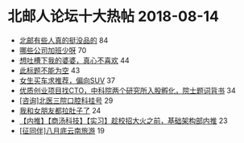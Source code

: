 # 北邮人论坛十大热帖 2018-08-14

- [北邮有些人真的挺没品的](https://bbs.byr.cn/article/Friends/1884685) 84
- [哪些公司加班少呀](https://bbs.byr.cn/article/WorkLife/1106915) 70
- [想吐槽下我的婆婆，真心不喜欢](https://bbs.byr.cn/article/FamilyLife/141354) 44
- [此标题不能为空](https://bbs.byr.cn/article/Talking/6034373) 43
- [女生买车求推荐，偏向SUV](https://bbs.byr.cn/article/AutoMotor/126745) 37
- [优质创业项目找CTO，中科院两个研究所入股孵化，院士题词背书](https://bbs.byr.cn/article/Entrepreneurship/24434) 34
- [[咨询]北医三院口腔科挂号](https://bbs.byr.cn/article/Health/212426) 29
- [我和女朋友都拉肚子了](https://bbs.byr.cn/article/Feeling/3071292) 24
- [【内推】【商汤科技】【实习】趁校招大火之前，基础架构部内推](https://bbs.byr.cn/article/Java/59863) 23
- [[征同伴]八月底云南旅游](https://bbs.byr.cn/article/Travel/139904) 19


